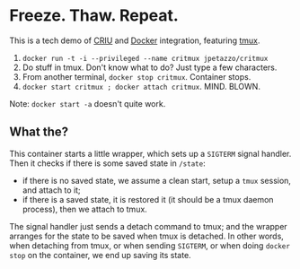# Freeze. Thaw. Repeat.

This is a tech demo of [CRIU] and [Docker] integration, featuring [tmux].

1. ``docker run -t -i --privileged --name critmux jpetazzo/critmux``
2. Do stuff in tmux. Don't know what to do? Just type a few characters.
3. From another terminal, ``docker stop critmux``. Container stops.
4. ``docker start critmux ; docker attach critmux``. MIND. BLOWN.

Note: ``docker start -a`` doesn't quite work.

## What the?

This container starts a little wrapper, which sets up a ``SIGTERM``
signal handler. Then it checks if there is some saved state in
``/state``:

- if there is no saved state, we assume a clean start, setup a
  ``tmux`` session, and attach to it;
- if there is a saved state, it is restored it (it should be a tmux
  daemon process), then we attach to tmux.

The signal handler just sends a detach command to tmux; and the
wrapper arranges for the state to be saved when tmux is detached.
In other words, when detaching from tmux, or when sending ``SIGTERM``,
or when doing ``docker stop`` on the container, we end up saving its
state.

[CRIU]: http://criu.org/
[Docker]: http://www.docker.com/
[tmux]: http://tmux.sourceforge.net/ 
